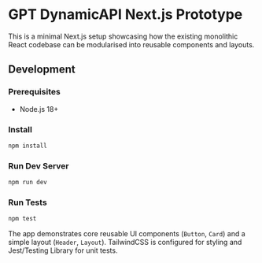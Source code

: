 # GPT DynamicAPI Next.js Prototype

This is a minimal Next.js setup showcasing how the existing monolithic React codebase can be modularised into reusable components and layouts.

## Development

### Prerequisites
- Node.js 18+

### Install
```bash
npm install
```

### Run Dev Server
```bash
npm run dev
```

### Run Tests
```bash
npm test
```

The app demonstrates core reusable UI components (`Button`, `Card`) and a simple layout (`Header`, `Layout`). TailwindCSS is configured for styling and Jest/Testing Library for unit tests.
